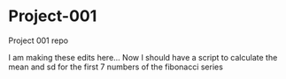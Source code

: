 # Project-001
Project 001 repo

I am making these edits here...
Now I should have a script to calculate the mean and
sd for the first 7 numbers of the fibonacci series